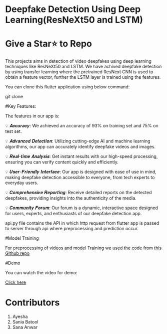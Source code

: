 # Deepfake Detection Using Deep Learning(ResNeXt50 and LSTM)

# Give a Star⭐ to Repo

This projects aims in detection of video deepfakes using deep learning techniques like ResNeXt50 and LSTM. We have achived deepfake detection by using transfer learning where the pretrained ResNext CNN is used to obtain a feature vector, further the LSTM layer is trained using the features.

You can clone this flutter application using below command:

git clone 

#Key Features:

The features in our app is:

💡 𝑨𝒄𝒄𝒖𝒓𝒂𝒄𝒚: We achieved an accuracy of 93% on training set and 75% on test set.

💡 𝑨𝒅𝒗𝒂𝒏𝒄𝒆𝒅 𝑫𝒆𝒕𝒆𝒄𝒕𝒊𝒐𝒏: Utilizing cutting-edge AI and machine learning algorithms, our app can accurately identify deepfake videos 
   and images.
   
💡 𝑹𝒆𝒂𝒍-𝒕𝒊𝒎𝒆 𝑨𝒏𝒂𝒍𝒚𝒔𝒊𝒔: Get instant results with our high-speed processing, ensuring you can verify content quickly and efficiently.

💡 𝑼𝒔𝒆𝒓-𝑭𝒓𝒊𝒆𝒏𝒅𝒍𝒚 𝑰𝒏𝒕𝒆𝒓𝒇𝒂𝒄𝒆: Our app is designed with ease of use in mind, making deepfake detection accessible to everyone, from tech experts to everyday users.

💡 𝑪𝒐𝒎𝒑𝒓𝒆𝒉𝒆𝒏𝒔𝒊𝒗𝒆 𝑹𝒆𝒑𝒐𝒓𝒕𝒊𝒏𝒈: Receive detailed reports on the detected deepfakes, providing insights into the authenticity of the media.

💡 𝑪𝒐𝒎𝒎𝒖𝒏𝒊𝒕𝒚 𝑭𝒐𝒓𝒖𝒎: Our forum is a dynamic, interactive space designed for users, experts, and enthusiasts of our deepfake detection app.


api.py file contains the API in which http request from flutter app is passed to server through api where preprocessing and prediction occur.

#Model Training

For preprocessing of videos and model Training we used the code from <a href='https://github.com/abhijitjadhav1998/Deepfake_detection_using_deep_learning'>this Github repo</a>

#Demo

You can watch the video for demo:

<a href='https://www.linkedin.com/posts/ayesha76_deepfakedetection-ai-machinelearning-activity-7199006954034233344-9TdQ?utm_source=share&utm_medium=member_desktop'>Click here</a>

# Contributors

1. Ayesha
2. Sania Batool
3. Sana Anwar


